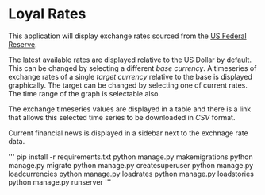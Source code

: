 # Loyal Rates

This application will display exchange rates sourced from the [US
Federal Reserve](https://www.federalreserve.gov/).

The latest available rates are displayed relative to the US Dollar by
default.  This can be changed by selecting a different *base
currency*.  A timeseries of exchange rates of a single *target
currency* relative to the base is displayed graphically.  The target
can be changed by selecting one of current rates.  The time range of
the graph is selectable also.

The exchange timeseries values are displayed in a table and there is a
link that allows this selected time series to be downloaded in *CSV*
format.

Current financial news is displayed in a sidebar next to the exchnage
rate data.

'''
pip install -r requirements.txt
python manage.py makemigrations
python manage.py migrate
python manage.py createsuperuser
python manage.py loadcurrencies
python manage.py loadrates
python manage.py loadstories
python manage.py runserver
'''